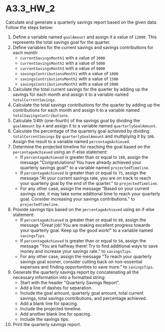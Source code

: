 # A3.3_HW_2

Calculate and generate a quarterly savings report based on the given data. Follow the steps below:

1. Define a variable named `goalAmount` and assign it a value of `12000`. This represents the total savings goal for the quarter.
2. Define variables for the current savings and savings contributions for each month:
    - `currentSavingsMonth1` with a value of `3000`
    - `currentSavingsMonth2` with a value of `5000`
    - `currentSavingsMonth3` with a value of `8000`
    - `savingsContributionsMonth1` with a value of `1000`
    - `savingsContributionsMonth2` with a value of `1500`
    - `savingsContributionsMonth3` with a value of `2000`
3. Calculate the total current savings for the quarter by adding up the savings for each month and assign it to a variable named `totalCurrentSavings`.
4. Calculate the total savings contributions for the quarter by adding up the contributions for each month and assign it to a variable named `totalSavingsContributions`.
5. Calculate 1/4th (one-fourth) of the savings goal by dividing the `goalAmount` by `4` and assign it to a variable named `quarterlyGoalAmount`.
6. Calculate the percentage of the quarterly goal achieved by dividing `totalCurrentSavings` by `quarterlyGoalAmount` and multiplying it by `100`. Assign the result to a variable named `percentageAchieved`.
7. Determine the projected timeline for reaching the goal based on the `percentageAchieved` using an if-else statement:
    - If `percentageAchieved` is greater than or equal to `100`, assign the message "Congratulations! You have already achieved your quarterly savings goal!" to a variable named `projectedTimeline`.
    - If `percentageAchieved` is greater than or equal to `75`, assign the message "At your current savings rate, you are on track to reach your quarterly goal by the end of the quarter." to `projectedTimeline`.
    - For any other case, assign the message "Based on your current savings rate, it may take some additional time to reach your quarterly goal. Consider increasing your savings contributions." to `projectedTimeline`.
8. Provide savings tips based on the `percentageAchieved` using an if-else statement:
    - If `percentageAchieved` is greater than or equal to `80`, assign the message "Great job! You are making excellent progress towards your quarterly goal. Keep up the good work!" to a variable named `savingsTips`.
    - If `percentageAchieved` is greater than or equal to `50`, assign the message "You are halfway there! Try to find additional ways to save money and increase your savings rate." to `savingsTips`.
    - For any other case, assign the message "To reach your quarterly savings goal sooner, consider cutting back on non-essential expenses and finding opportunities to save more." to `savingsTips`.
9. Generate the quarterly savings report by concatenating all the necessary information into a formatted string:
    - Start with the header "Quarterly Savings Report".
    - Add a line of dashes for separation.
    - Include the goal amount, quarterly goal amount, total current savings, total savings contributions, and percentage achieved.
    - Add a blank line for spacing.
    - Include the projected timeline.
    - Add another blank line for spacing.
    - Include the savings tips.
10. Print the quarterly savings report.